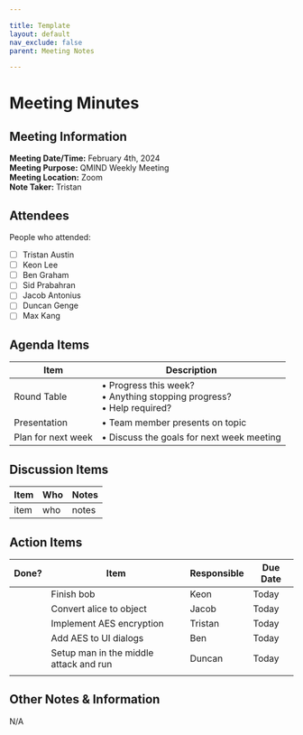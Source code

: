 ```yaml
---

title: Template
layout: default
nav_exclude: false
parent: Meeting Notes

---
```



# Meeting Minutes
## Meeting Information

**Meeting Date/Time:** February 4th, 2024 <br>
**Meeting Purpose:** QMIND Weekly Meeting <br>
**Meeting Location:** Zoom <br>
**Note Taker:** Tristan <br>

## Attendees
People who attended: 
- [ ] Tristan Austin
- [ ] Keon Lee
- [ ] Ben Graham
- [ ] Sid Prabahran
- [ ] Jacob Antonius
- [ ] Duncan Genge
- [ ] Max Kang

## Agenda Items

Item | Description
---- | ----
Round Table | • Progress this week?<br>• Anything stopping progress?<br>• Help required?
Presentation | • Team member presents on topic 
Plan for next week | • Discuss the goals for next week meeting

## Discussion Items

Item | Who | Notes |
---- | ---- | ---- |
item | who | notes |


## Action Items

| Done? | Item | Responsible | Due Date |
| ---- | ---- | ---- | ---- |
| | Finish bob | Keon | Today |
| | Convert alice to object | Jacob | Today |
| | Implement AES encryption | Tristan | Today |
| | Add AES to UI dialogs | Ben | Today |
| | Setup man in the middle attack and run | Duncan | Today |
| | 


## Other Notes & Information
N/A
